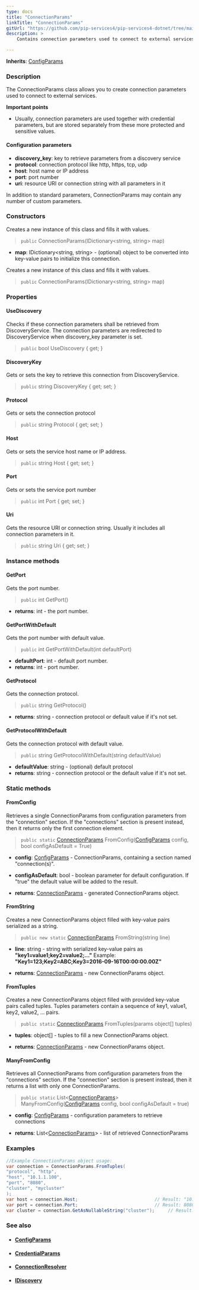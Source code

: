```yaml
---
type: docs
title: "ConnectionParams"
linkTitle: "ConnectionParams"
gitUrl: "https://github.com/pip-services4/pip-services4-dotnet/tree/main/pip-services4-config-dotnet"
description: >
    Contains connection parameters used to connect to external services.

---
```


**Inherits**: [ConfigParams](../../../components/config/config_params)

### Description

The ConnectionParams class allows you to create connection parameters used to connect to external services.

 **Important points**
    
 - Usually, connection parameters are used together with credential parameters, but are stored
    separately from these more protected and sensitive values.

#### Configuration parameters

- **discovery_key**: key to retrieve parameters from a discovery service
- **protocol**: connection protocol like http, https, tcp, udp
- **host**: host name or IP address
- **port**: port number
- **uri**: resource URI or connection string with all parameters in it

In addition to standard parameters, ConnectionParams may contain any number of custom parameters.


### Constructors
Creates a new instance of this class and fills it with values.

> `public` ConnectionParams(IDictionary\<string, string\> map)

- **map**: IDictionary\<string, string\> - (optional) object to be converted into key-value pairs to initialize this connection.


Creates a new instance of this class and fills it with values.

> `public` ConnectionParams(IDictionary\<string, string\> map)


### Properties

#### UseDiscovery
Checks if these connection parameters shall be retrieved from DiscoveryService. The connection parameters are redirected to DiscoveryService when discovery_key parameter is set.

> `public` bool UseDiscovery { get; }

#### DiscoveryKey
Gets or sets the key to retrieve this connection from DiscoveryService.

> `public` string 	DiscoveryKey { get; set; }

#### Protocol
Gets or sets the connection protocol

> `public` string Protocol { get; set; }

#### Host
Gets or sets the service host name or IP address.

> `public` string Host { get; set; }

#### Port
Gets or sets the service port number

> `public` int Port { get; set; }

#### Uri
Gets the resource URI or connection string. Usually it includes all connection parameters in it.

> `public` string Uri { get; set; }



### Instance methods


#### GetPort
Gets the port number.

> `public` int GetPort()

- **returns**: int - the port number.


#### GetPortWithDefault
Gets the port number with default value.

> `public` int GetPortWithDefault(int defaultPort)

- **defaultPort**: int - default port number.
- **returns**: int - port number.


#### GetProtocol
Gets the connection protocol.

> `public` string GetProtocol()

- **returns**: string - connection protocol or default value if it's not set.


#### GetProtocolWithDefault
Gets the connection protocol with default value.

> `public` string GetProtocolWithDefault(string defaultValue)

- **defaultValue**: string - (optional) default protocol
- **returns**: string - connection protocol or the default value if it's not set.


### Static methods

#### FromConfig
Retrieves a single ConnectionParams from configuration parameters
from the "connection" section. If the "connections" section is present instead,
then it returns only the first connection element.

> `public static` [ConnectionParams]() FromConfig([ConfigParams](../../../components/config/config_params) config, bool configAsDefault = True)

- **config**: [ConfigParams](../../../components/config/config_params) - ConnectionParams, containing a section named "connection(s)".
- **configAsDefault**: bool - boolean parameter for default configuration. If "true" the default value will be added to the result.

- **returns**: [ConnectionParams]() - generated ConnectionParams object.


#### FromString
Creates a new ConnectionParams object filled with key-value pairs serialized as a string.

> `public new static` [ConnectionParams]() FromString(string line)

- **line**: string - string with serialized key-value pairs as **"key1=value1;key2=value2;..."**
Example: **"Key1=123;Key2=ABC;Key3=2016-09-16T00:00:00.00Z"**

- **returns**: [ConnectionParams]() - new ConnectionParams object.


#### FromTuples

Creates a new ConnectionParams object filled with provided key-value pairs called tuples.
Tuples parameters contain a sequence of key1, value1, key2, value2, ... pairs.

> `public static` [ConnectionParams]() FromTuples(params object[] tuples)

- **tuples**: object[] - tuples to fill a new ConnectionParams object.

- **returns**: [ConnectionParams]() - new ConnectionParams object.


#### ManyFromConfig

Retrieves all ConnectionParams from configuration parameters
from the "connections" section. If the "connection" section is present instead,
then it returns a list with only one ConnectionParams.

> `public static` List<[ConnectionParams]()> ManyFromConfig([ConfigParams](../../../components/config/config_params) config, bool configAsDefault = true)

- **config**: [ConfigParams](../../../components/config/config_params) - configuration parameters to retrieve connections

- **returns**: List<[ConnectionParams]()> - list of retrieved ConnectionParams

### Examples

```cs
//Example ConnectionParams object usage:
var connection = ConnectionParams.FromTuples(
"protocol", "http",
"host", "10.1.1.100",
"port", "8080",
"cluster", "mycluster"
);
var host = connection.Host;                             // Result: "10.1.1.100"
var port = connection.Port;                             // Result: 8080
var cluster = connection.GetAsNullableString("cluster");     // Result: "mycluster" 
```

### See also
- #### [ConfigParams](../../../components/config/config_params)
- #### [CredentialParams](../../auth/credential_params)
- #### [ConnectionResolver](../connection_resolver)
- #### [IDiscovery](../idiscovery)

